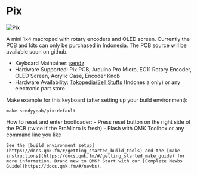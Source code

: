 # Pix

![Pix](https://i.imgur.com/ZcuDN6zl.jpg)

A mini 1x4 macropad with rotary encoders and OLED screen. Currently the PCB and kits can only be purchased in Indonesia. The PCB source will be available soon on github.

* Keyboard Maintainer: [sendz](https://github.com/sendz)
* Hardware Supported: Pix PCB, Arduino Pro Micro, EC11 Rotary Encoder, OLED Screen, Acrylic Case, Encoder Knob
* Hardware Availability: [Tokopedia/Sell Stuffs](https://tokopedia.com/sell-stuffs) (Indonesia only) or any electronic part store.

Make example for this keyboard (after setting up your build environment):

    make sendyyeah/pix:default

How to reset and enter bootloader:
    - Press reset button on the right side of the PCB (twice if the ProMicro is fresh)
    - Flash with QMK Toolbox or any command line you like

    See the [build environment setup](https://docs.qmk.fm/#/getting_started_build_tools) and the [make instructions](https://docs.qmk.fm/#/getting_started_make_guide) for more information. Brand new to QMK? Start with our [Complete Newbs Guide](https://docs.qmk.fm/#/newbs).
